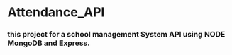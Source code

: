 # Attendance_API
### this project for a school management System API using NODE MongoDB and Express.

